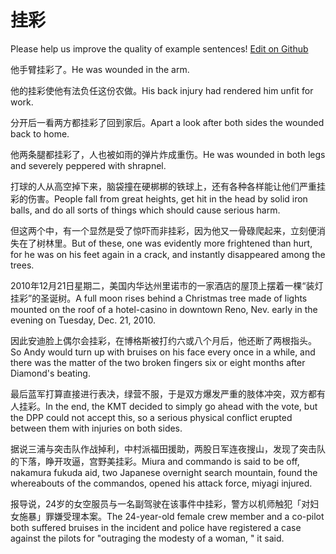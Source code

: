 # 挂彩

Please help us improve the quality of example sentences! [Edit on Github](https://github.com/jiyushe/jiyu-example-sentence-source/blob/main/chinese/guacai.md)

<p><span class="chinese">他手臂挂彩了。</span><span class="english">He was wounded in the arm.</span></p>

<p><span class="chinese">他的挂彩使他有法负任这份农做。</span><span class="english">His back injury had rendered him unfit for work.</span></p>

<p><span class="chinese">分开后一看两方都挂彩了回到家后。</span><span class="english">Apart a look after both sides the wounded back to home.</span></p>

<p><span class="chinese">他两条腿都挂彩了，人也被如雨的弹片炸成重伤。</span><span class="english">He was wounded in both legs and severely peppered with shrapnel.</span></p>

<p><span class="chinese">打球的人从高空掉下来，脑袋撞在硬梆梆的铁球上，还有各种各样能让他们严重挂彩的伤害。</span><span class="english">People fall from great heights, get hit in the head by solid iron balls, and do all sorts of things which should cause serious harm.</span></p>

<p><span class="chinese">但这两个中，有一个显然是受了惊吓而非挂彩，因为他又一骨碌爬起来，立刻便消失在了树林里。</span><span class="english">But of these, one was evidently more frightened than hurt, for he was on his feet again in a crack, and instantly disappeared among the trees.</span></p>

<p><span class="chinese">2010年12月21日星期二，美国内华达州里诺市的一家酒店的屋顶上摆着一棵“装灯挂彩”的圣诞树。</span><span class="english">A full moon rises behind a Christmas tree made of lights mounted on the roof of a hotel-casino in downtown Reno, Nev. early in the evening on Tuesday, Dec. 21, 2010.</span></p>

<p><span class="chinese">因此安迪脸上偶尔会挂彩，在博格斯被打约六或八个月后，他还断了两根指头。</span><span class="english">So Andy would turn up with bruises on his face every once in a while, and there was the matter of the two broken fingers six or eight months after Diamond's beating.</span></p>

<p><span class="chinese">最后蓝军打算直接进行表决，绿营不服，于是双方爆发严重的肢体冲突，双方都有人挂彩。</span><span class="english">In the end, the KMT decided to simply go ahead with the vote, but the DPP could not accept this, so a serious physical conflict erupted between them with injuries on both sides.</span></p>

<p><span class="chinese">据说三浦与突击队作战掉利，中村派福田援助，两股日军连夜搜山，发现了突击队的下落，睁开攻逼，宫野美挂彩。</span><span class="english">Miura and commando is said to be off, nakamura fukuda aid, two Japanese overnight search mountain, found the whereabouts of the commandos, opened his attack force, miyagi injured.</span></p>

<p><span class="chinese">报导说，24岁的女空服员与一名副驾驶在该事件中挂彩，警方以机师触犯「对妇女施暴」罪嫌受理本案。</span><span class="english">The 24-year-old female crew member and a co-pilot both suffered bruises in the incident and police have registered a case against the pilots for "outraging the modesty of a woman, " it said.</span></p>

